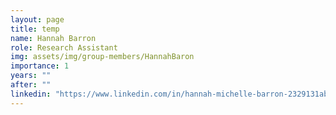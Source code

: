 ```yaml
---
layout: page
title: temp
name: Hannah Barron
role: Research Assistant
img: assets/img/group-members/HannahBaron
importance: 1
years: ""
after: ""
linkedin: "https://www.linkedin.com/in/hannah-michelle-barron-2329131ab"
---
```

